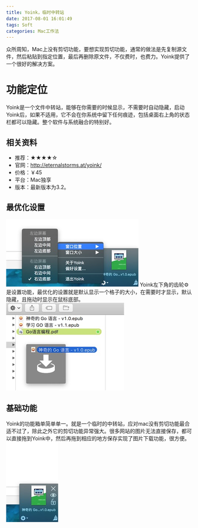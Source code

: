 ```yaml
---
title: Yoink，临时中转站
date: 2017-08-01 16:01:49
tags: Soft
categories: Mac工作法
---
```


众所周知，Mac上没有剪切功能，要想实现剪切功能，通常的做法是先复制源文件，然后粘贴到指定位置，最后再删除原文件，不仅费时，也费力。Yoink提供了一个很好的解决方案。

# 功能定位
Yoink是一个文件中转站，能够在你需要的时候显示，不需要时自动隐藏，启动Yoink后，如果不适用，它不会在你系统中留下任何痕迹，包括桌面右上角的状态栏都可以隐藏。整个软件与系统融合的特别好。

## 相关资料
- 推荐：★★★★☆
- 官网：<http://eternalstorms.at/yoink/>
- 价格：￥45
- 平台：Mac独享
- 版本：最新版本为3.2。

## 最优化设置
![2017725103138](assets/2017725103138.jpg)
Yoink左下角的齿轮⚙是设置功能，最优化的设置就是默认显示一个格子的大小，在需要时才显示，默认隐藏，且拖动时显示在鼠标底部。
![2017725103147](assets/2017725103147.jpg)

## 基础功能
Yoink的功能箱单简单单一。就是一个临时的中转站，应对mac没有剪切功能最合适不过了，除此之外它的剪切功能异常强大。很多网站的图片无法直接保存，都可以直接拖到Yoink中，然后再拖到相应的地方保存实现了图片下载功能，很方便。
![2017725103128](assets/2017725103128.jpg)